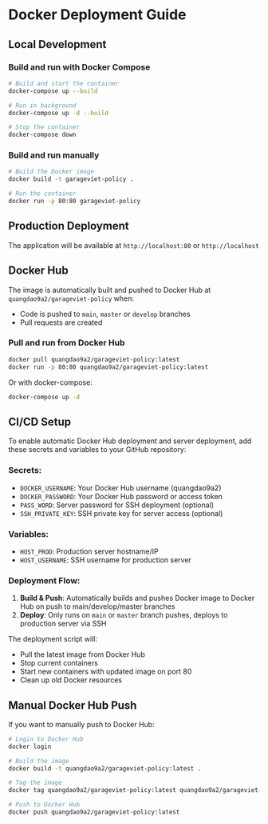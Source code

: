 # Docker Deployment Guide

## Local Development

### Build and run with Docker Compose
```bash
# Build and start the container
docker-compose up --build

# Run in background
docker-compose up -d --build

# Stop the container
docker-compose down
```

### Build and run manually
```bash
# Build the Docker image
docker build -t garageviet-policy .

# Run the container
docker run -p 80:80 garageviet-policy
```

## Production Deployment

The application will be available at `http://localhost:80` or `http://localhost`

## Docker Hub

The image is automatically built and pushed to Docker Hub at `quangdao9a2/garageviet-policy` when:
- Code is pushed to `main`, `master` or `develop` branches
- Pull requests are created

### Pull and run from Docker Hub
```bash
docker pull quangdao9a2/garageviet-policy:latest
docker run -p 80:80 quangdao9a2/garageviet-policy:latest
```

Or with docker-compose:
```bash
docker-compose up -d
```

## CI/CD Setup

To enable automatic Docker Hub deployment and server deployment, add these secrets and variables to your GitHub repository:

### Secrets:
- `DOCKER_USERNAME`: Your Docker Hub username (quangdao9a2)
- `DOCKER_PASSWORD`: Your Docker Hub password or access token
- `PASS_WORD`: Server password for SSH deployment (optional)
- `SSH_PRIVATE_KEY`: SSH private key for server access (optional)

### Variables:
- `HOST_PROD`: Production server hostname/IP
- `HOST_USERNAME`: SSH username for production server

### Deployment Flow:
1. **Build & Push**: Automatically builds and pushes Docker image to Docker Hub on push to main/develop/master branches
2. **Deploy**: Only runs on `main` or `master` branch pushes, deploys to production server via SSH

The deployment script will:
- Pull the latest image from Docker Hub
- Stop current containers
- Start new containers with updated image on port 80
- Clean up old Docker resources

## Manual Docker Hub Push

If you want to manually push to Docker Hub:

```bash
# Login to Docker Hub
docker login

# Build the image
docker build -t quangdao9a2/garageviet-policy:latest .

# Tag the image
docker tag quangdao9a2/garageviet-policy:latest quangdao9a2/garageviet-policy:latest

# Push to Docker Hub
docker push quangdao9a2/garageviet-policy:latest
```

